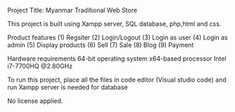 Project Title: Myanmar Traditional Web Store

This project is built using Xampp server, SQL database, php,html and css.

Product features
(1) Regsiter
(2) Login/Logout
(3) Login as user
(4) Login as admin
(5) Display products
(6) Sell
(7) Sale
(8) Blog
(9) Payment

Hardware requirements
64-bit operating system x64-based processor
Intel i7-7700HQ @2.80GHz

To run this project, place all the files in code editor (Visual studio code) and run
Xampp server is needed for database

No license applied.

